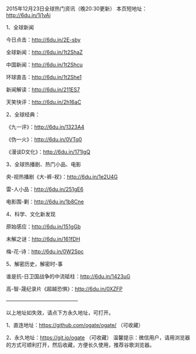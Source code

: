 
2015年12月23日全球热门资讯（晚20:30更新）
本页短地址：http://6du.in/1j1vAi

1、全球新闻

今日点击：http://6du.in/2E-sby

全球新闻：http://6du.in/1t2ShaZ

中国新闻：http://6du.in/1t2Shcu

环球直击：http://6du.in/1t2She1

新闻解读：http://6du.in/211ES7

天笑快评：http://6du.in/2h16aC

2、全球经典：

《九一评》：http://6du.in/1323A4

《伪一火》：http://6du.in/0VTq0

《漫谈D文化》：http://6du.in/171IgQ

3、全球热播剧、热门小品、电影

央-视热播剧《大-裤-衩》：http://6du.in/1e2U4G

雷-人小品：http://6du.in/251gE6

电影围-剿：http://6du.in/1b8Cne

4、科学、文化新发现

原始感应：http://6du.in/151gGb

未解之谜：http://6du.in/161fDH

梅-花-诗：http://6du.in/0W2Spc

5、解密历史，解密时-事

谁是抗-日卫国战争的中流砥柱：http://6du.in/1423uG

高-智-晟纪录片《超越恐惧》：http://6du.in/0XZFP

——————————————

以上地址如失效，请点下方永久地址，可打开。

1、直连地址：https://github.com/ogate/ogate/  （可收藏）

2、永久地址：https://git.io/ogate  （可收藏）
温馨提示：微信用户，请用浏览器的方式可顺利打开，然后收藏，方便长久使用，推荐谷歌浏览器。
